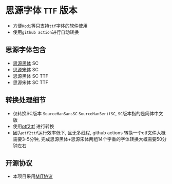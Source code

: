 # 思源字体 `TTF` 版本
- 方便`Kodi`等只支持`ttf`字体的软件使用
- 使用`github action`进行自动转换

## 思源字体包含
- [思源黑体](https://github.com/adobe-fonts/source-han-sans) SC
- [思源宋体](https://github.com/adobe-fonts/source-han-serif) SC
- 思源黑体 SC TTF
- 思源宋体 SC TTF

## 转换处理细节
- 仅转换SC版本 `SourceHanSansSC` `SourceHanSerifSC`, `SC`版本指的是简体中文版
- 使用[otf2ttf](https://github.com/awesometoolbox/otf2ttf) 进行转换
- 因为`otf2ttf`运行效率低下, 且无多线程, github actions 转换一个otf文件大概需要3-5分钟, 完成思源黑体+思源宋体两组14个字重的字体转换大概需要50分钟左右

## 开源协议
- 本项目采用[MIT协议](https://github.com/gek64/SourceHan-font-ttf/raw/main/LICENSE)
